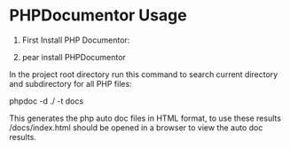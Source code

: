 # PHPDocumentor Usage

1. First Install PHP Documentor:

2. pear install PHPDocumentor

In the project root directory run this command to search current directory and subdirectory for all PHP files:

phpdoc -d ./ -t docs

This generates the php auto doc files in HTML format, to use these results /docs/index.html should be opened in a browser to view the auto doc results. 

